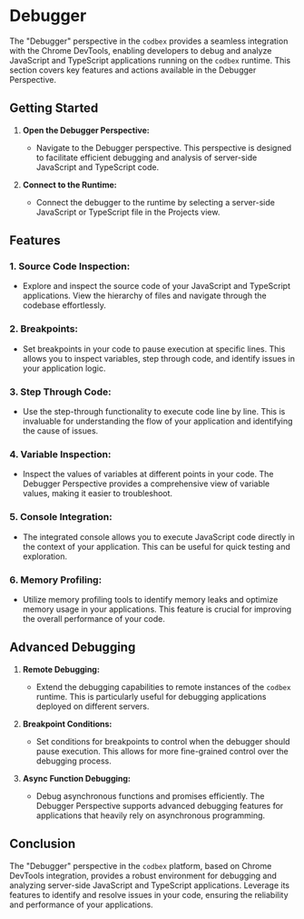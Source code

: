 # Debugger

The "Debugger" perspective in the `codbex` provides a seamless integration with the Chrome DevTools, enabling developers to debug and analyze JavaScript and TypeScript applications running on the `codbex` runtime. This section covers key features and actions available in the Debugger Perspective.

## Getting Started

1. **Open the Debugger Perspective:**
   - Navigate to the Debugger perspective. This perspective is designed to facilitate efficient debugging and analysis of server-side JavaScript and TypeScript code.

2. **Connect to the Runtime:**
   - Connect the debugger to the runtime by selecting a server-side JavaScript or TypeScript file in the Projects view.

## Features

### 1. **Source Code Inspection:**
   - Explore and inspect the source code of your JavaScript and TypeScript applications. View the hierarchy of files and navigate through the codebase effortlessly.

### 2. **Breakpoints:**
   - Set breakpoints in your code to pause execution at specific lines. This allows you to inspect variables, step through code, and identify issues in your application logic.

### 3. **Step Through Code:**
   - Use the step-through functionality to execute code line by line. This is invaluable for understanding the flow of your application and identifying the cause of issues.

### 4. **Variable Inspection:**
   - Inspect the values of variables at different points in your code. The Debugger Perspective provides a comprehensive view of variable values, making it easier to troubleshoot.

### 5. **Console Integration:**
   - The integrated console allows you to execute JavaScript code directly in the context of your application. This can be useful for quick testing and exploration.

### 6. **Memory Profiling:**
   - Utilize memory profiling tools to identify memory leaks and optimize memory usage in your applications. This feature is crucial for improving the overall performance of your code.

## Advanced Debugging

1. **Remote Debugging:**
   - Extend the debugging capabilities to remote instances of the `codbex` runtime. This is particularly useful for debugging applications deployed on different servers.

2. **Breakpoint Conditions:**
   - Set conditions for breakpoints to control when the debugger should pause execution. This allows for more fine-grained control over the debugging process.

3. **Async Function Debugging:**
   - Debug asynchronous functions and promises efficiently. The Debugger Perspective supports advanced debugging features for applications that heavily rely on asynchronous programming.

## Conclusion

The "Debugger" perspective in the `codbex` platform, based on Chrome DevTools integration, provides a robust environment for debugging and analyzing server-side JavaScript and TypeScript applications. Leverage its features to identify and resolve issues in your code, ensuring the reliability and performance of your applications.
